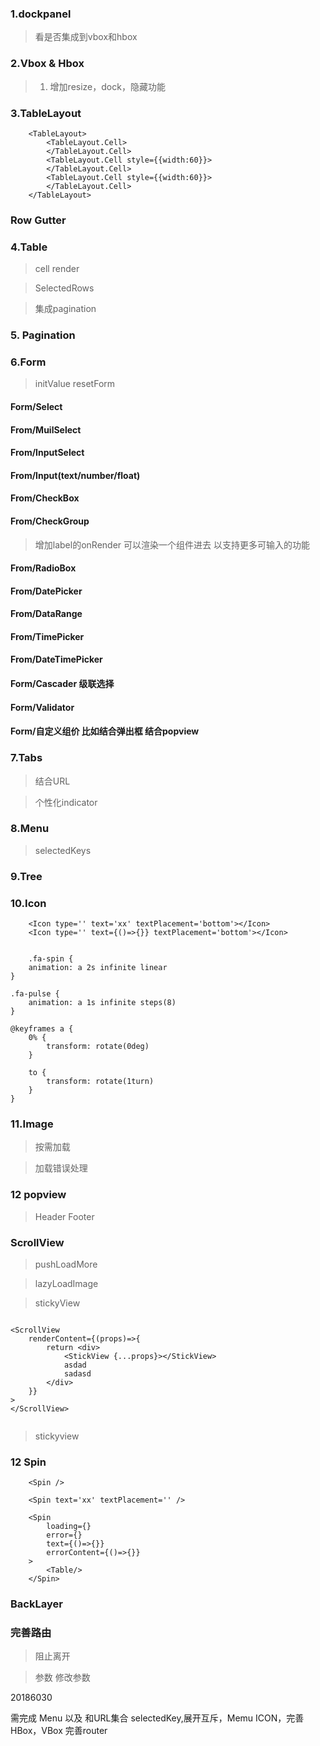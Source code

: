 ### 1.dockpanel

> 看是否集成到vbox和hbox

### 2.Vbox & Hbox

 > 1. 增加resize，dock，隐藏功能

### 3.TableLayout

```
    <TableLayout>
        <TableLayout.Cell>
        </TableLayout.Cell>
        <TableLayout.Cell style={{width:60}}>
        </TableLayout.Cell>
        <TableLayout.Cell style={{width:60}}>
        </TableLayout.Cell>
    </TableLayout>
```

### Row Gutter

### 4.Table

> cell render

> SelectedRows

> 集成pagination

### 5. Pagination

### 6.Form

> initValue resetForm 

#### Form/Select

#### From/MuilSelect

#### From/InputSelect

#### From/Input(text/number/float)

#### From/CheckBox


#### From/CheckGroup

> 增加label的onRender 可以渲染一个组件进去 以支持更多可输入的功能

#### From/RadioBox

#### From/DatePicker

#### From/DataRange

#### From/TimePicker

#### From/DateTimePicker

#### Form/Cascader 级联选择

#### Form/Validator

#### Form/自定义组价 比如结合弹出框 结合popview


### 7.Tabs

> 结合URL

> 个性化indicator

### 8.Menu

> selectedKeys

### 9.Tree


### 10.Icon

```
    <Icon type='' text='xx' textPlacement='bottom'></Icon>
    <Icon type='' text={()=>{}} textPlacement='bottom'></Icon>


    .fa-spin {
    animation: a 2s infinite linear
}

.fa-pulse {
    animation: a 1s infinite steps(8)
}

@keyframes a {
    0% {
        transform: rotate(0deg)
    }

    to {
        transform: rotate(1turn)
    }
}
```

### 11.Image

> 按需加载

> 加载错误处理


### 12 popview

> Header Footer

### ScrollView

> pushLoadMore

> lazyLoadImage

> stickyView

```

<ScrollView
    renderContent={(props)=>{
        return <div>
            <StickView {...props}></StickView>
            asdad
            sadasd
        </div>
    }}
>
</ScrollView>


```

> stickyview


### 12 Spin

```
    <Spin />

    <Spin text='xx' textPlacement='' />

    <Spin
        loading={}
        error={}
        text={()=>{}}
        errorContent={()=>{}}
    >
        <Table/>
    </Spin>

```


### BackLayer

> <BackLayer show={true} customeClassName='' positionMode='fixed|absolute'/>

### 完善路由

> 阻止离开

> 参数 修改参数



20186030  

需完成 Menu 以及 和URL集合 selectedKey,展开互斥，Memu ICON，完善HBox，VBox  完善router 





